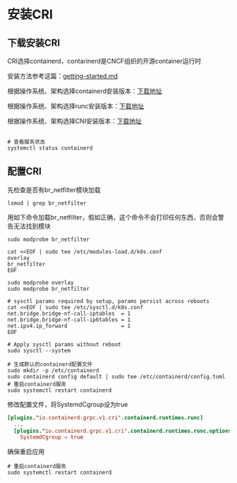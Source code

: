 # 安装CRI

## 下载安装CRI

CRI选择containerd，contarinerd是CNCF组织的开源container运行时

安装方法参考这篇：[getting-started.md](https://github.com/containerd/containerd/blob/main/docs/getting-started.md)

根据操作系统、架构选择containerd安装版本：[下载地址](https://github.com/containerd/containerd/releases)

根据操作系统、架构选择runc安装版本：[下载地址](https://github.com/opencontainers/runc/releases)

根据操作系统、架构选择CNI安装版本：[下载地址](https://github.com/containernetworking/plugins/releases)

```shell

```

```shell
# 查看服务状态
systemctl status containerd
```

## 配置CRI

先检查是否有br_netfilter模块加载

```shell
lsmod | grep br_netfilter
```

用如下命令加载br_netfilter，假如正确，这个命令不会打印任何东西，否则会警告无法找到模块

```shell
sudo modprobe br_netfilter
```

```shell
cat <<EOF | sudo tee /etc/modules-load.d/k8s.conf
overlay
br_netfilter
EOF

sudo modprobe overlay
sudo modprobe br_netfilter

# sysctl params required by setup, params persist across reboots
cat <<EOF | sudo tee /etc/sysctl.d/k8s.conf
net.bridge.bridge-nf-call-iptables  = 1
net.bridge.bridge-nf-call-ip6tables = 1
net.ipv4.ip_forward                 = 1
EOF

# Apply sysctl params without reboot
sudo sysctl --system
```

```shell
# 生成默认的containerd配置文件
sudo mkdir -p /etc/containerd
sudo containerd config default | sudo tee /etc/containerd/config.toml
# 重启containerd服务
sudo systemctl restart containerd
```

修改配置文件，将SystemdCgroup设为true

```toml
[plugins."io.containerd.grpc.v1.cri".containerd.runtimes.runc]
  ...
  [plugins."io.containerd.grpc.v1.cri".containerd.runtimes.runc.options]
    SystemdCgroup = true
```

确保重启应用

```shell
# 重启containerd服务
sudo systemctl restart containerd
```